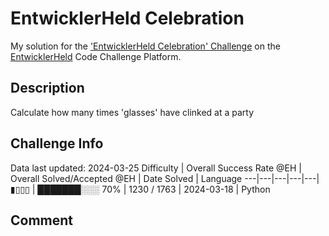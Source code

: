 # EntwicklerHeld Celebration

My solution for the ['EntwicklerHeld Celebration' Challenge](https://platform.entwicklerheld.de/challenge/entwicklerheld-celebration?technology=Python) on the [EntwicklerHeld](https://platform.entwicklerheld.de/) Code Challenge Platform.

## Description
Calculate how many times 'glasses' have clinked at a party

## Challenge Info
Data last updated: 2024-03-25
Difficulty | Overall Success Rate @EH | Overall Solved/Accepted @EH | Date Solved | Language
---|---|---|---|---|
▮▯▯▯ | ███████░░░ 70% | 1230 / 1763 | 2024-03-18 | Python

## Comment
